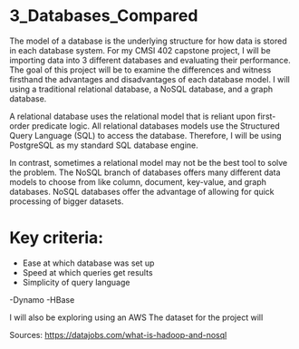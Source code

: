 # 3_Databases_Compared
The model of a database is the underlying structure for how data is stored in each database system. For my CMSI 402 capstone project, I will be importing data into 3 different databases and evaluating their performance. The goal of this project will be to examine the differences and witness firsthand the advantages and disadvantages of each database model. I will using a traditional relational database, a NoSQL database, and a graph database. 

A relational database uses the relational model that is reliant upon first-order predicate logic. All relational databases models use the Structured Query Language (SQL) to access the database. Therefore, I will be using PostgreSQL as my standard SQL database engine. 

  In contrast, sometimes a relational model may not be the best tool to solve the problem. The NoSQL branch of databases offers many different data models to choose from like column, document, key-value, and graph databases. NoSQL databases offer the advantage of allowing for quick processing of bigger datasets. 

# Key criteria: 
* Ease at which database was set up
* Speed at which queries get results
* Simplicity of query language

-Dynamo
-HBase


I will also be exploring using an AWS
The dataset for the project will 


Sources:
https://datajobs.com/what-is-hadoop-and-nosql
